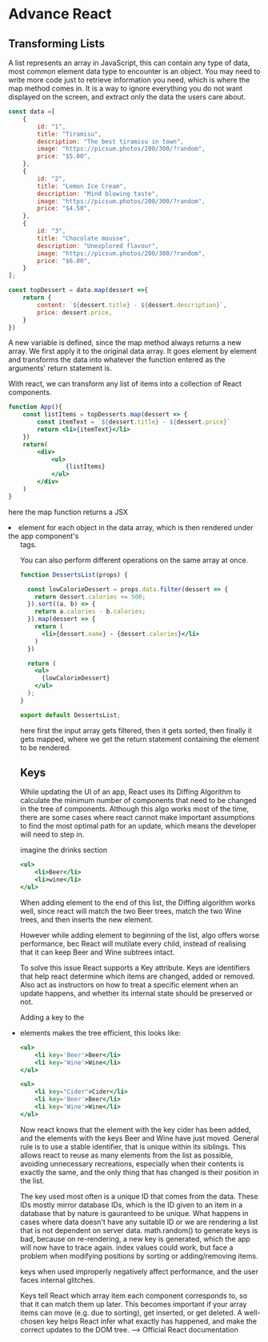 # Advance React

## Transforming Lists

A list represents an array in JavaScript, this can contain any type of data, most common element data type to encounter is an object. You may need to write more code just to retrieve information you need, which is where the map method comes in. It is a way to ignore everything you do not want displayed on the screen, and extract only the data the users care about. 

```jsx
const data =[
    {
        id: "1",
        title: "Tiramisu",
        description: "The best tiramisu in town",
        image: "https://picsum.photos/200/300/?random",
        price: "$5.00",
    },
    {
        id: "2",
        title: "Lemon Ice Cream",
        description: "Mind blowing taste",
        image: "https://picsum.photos/200/300/?random",
        price: "$4.50",
    },
    {
        id: "3",
        title: "Chocolate mousse",
        description: "Unexplored flavour",
        image: "https://picsum.photos/200/300/?random",
        price: "$6.00",
    }
];

const topDessert = data.map(dessert =>{
    return {
        content: `${dessert.title} - ${dessert.description}`,
        price: dessert.price,
    }
})
```

A new variable is defined, since the map method always returns a new array. We first apply it to the original data array. It goes element by element and transforms the data into whatever the function entered as the arguments'  return statement is. 

With react, we can transform any list of items into a collection of React components. 

```jsx
function App(){
    const listItems = topDesserts.map(dessert => {
        const itemText = `${dessert.title} - ${dessert.price}`
        return <li>{itemText}</li>
    })
    return(
        <div>
            <ul>
                {listItems}
            </ul>
        </div>
    )
}
```

here the map function returns a JSX <li> element for each object in the data array, which is then rendered under the app component's <ul> tags. 

You can also perform different operations on the same array at once.
```jsx
function DessertsList(props) {

  const lowCalorieDessert = props.data.filter(dessert => {
    return dessert.calories <= 500;
  }).sort((a, b) => {
    return a.calories - b.calories;
  }).map(dessert => {
    return (
      <li>{dessert.name} - {dessert.calories}</li>
    )
  })

  return (
    <ul>
      {lowCalorieDessert}
    </ul>
  );
}

export default DessertsList;
```
here first the input array gets filtered, then it gets sorted, then finally it gets mapped, where we get the return statement containing the element to be rendered. 

## Keys

While updating the UI of an app, React uses its Diffing Algorithm to calculate the minimum number of components that need to be changed in the tree of components. Although this algo works most of the time, there are some cases where react cannot make important assumptions to find the most optimal path for an update, which means the developer will need to step in. 

imagine the drinks section
```jsx
<ul>
    <li>Beer</li>
    <li>wine</li>
</ul>
```
When adding element to the end of this list, the Diffing algorithm works well, since react will match the two Beer trees, match the two Wine trees, and then inserts the new element.

However while adding element to beginning of the list, algo offers worse performance, bec React will mutilate every child, instead of realising that it can keep Beer and Wine subtrees intact.

To solve this issue React supports a Key attribute. Keys are identifiers that help react determine which items are changed, added or removed. Also act as instructors on how to treat a specific element when an update happens, and whether its internal state should be preserved or not. 

Adding a key to the <li> elements makes the tree efficient, this looks like:
```jsx
<ul>
    <li key='Beer'>Beer</li>
    <li key='Wine'>Wine</li>
</ul>

<ul>
    <li key="Cider">Cider</li>
    <li key='Beer'>Beer</li>
    <li key='Wine'>Wine</li>
</ul>
```

Now react knows that the element with the key cider has been added, and the elements with the keys Beer and Wine have just moved.
General rule is to use a stable identifier, that is unique within its siblings. This allows react to reuse as many elements from the list as possible, avoiding unnecessary recreations, especially when their contents is exactly the same, and the only thing that has changed is their position in the list.

The key used most often is a unique ID that comes from the data. These IDs mostly mirror database IDs, which is the ID given to an item in a database that by nature is gauranteed to be unique. What happens in cases where data doesn't have any suitable ID or we are rendering a list that is not dependent on server data. math.random() to generate keys is bad, because on re-rendering, a new key is generated, which the app will now have to trace again. index values could work, but face a problem when modifying positions by sorting or adding/removing items. 

keys when used improperly negatively affect performance, and the user faces internal glitches.

Keys tell React which array item each component corresponds to, so that it can match them up later. This becomes important if your array items can move (e.g. due to sorting), get inserted, or get deleted. A well-chosen key helps React infer what exactly has happened, and make the correct updates to the DOM tree. --> Official React documentation 